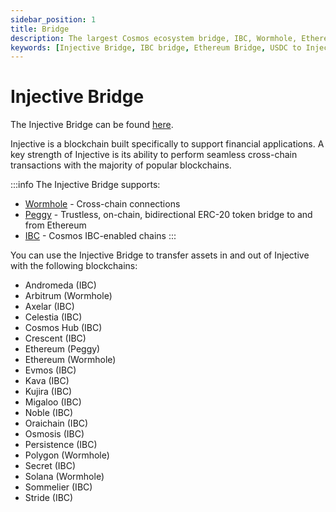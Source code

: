 ```yaml
---
sidebar_position: 1
title: Bridge
description: The largest Cosmos ecosystem bridge, IBC, Wormhole, Ethereum, Solana, Osmosis, CosmosHub, Axelar, Moonbeam, Secret Network, Crescent, Stride
keywords: [Injective Bridge, IBC bridge, Ethereum Bridge, USDC to Injective]
---
```


# Injective Bridge

The Injective Bridge can be found [here](https://injective-bridge.netlify.app/).

Injective is a blockchain built specifically to support financial applications. A key strength of Injective is its ability to perform seamless cross-chain transactions with the majority of popular blockchains.

:::info
The Injective Bridge supports:

- [Wormhole](https://wormhole.com/) - Cross-chain connections
- [Peggy](../../../develop/modules/injective/peggy/) - Trustless, on-chain, bidirectional ERC-20 token bridge to and from Ethereum
- [IBC](https://www.ibcprotocol.dev/) - Cosmos IBC-enabled chains
  :::

You can use the Injective Bridge to transfer assets in and out of Injective with the following blockchains:

- Andromeda (IBC)
- Arbitrum (Wormhole)
- Axelar (IBC)
- Celestia (IBC)
- Cosmos Hub (IBC)
- Crescent (IBC)
- Ethereum (Peggy)
- Ethereum (Wormhole)
- Evmos (IBC)
- Kava (IBC)
- Kujira (IBC)
- Migaloo (IBC)
- Noble (IBC)
- Oraichain (IBC)
- Osmosis (IBC)
- Persistence (IBC)
- Polygon (Wormhole)
- Secret (IBC)
- Solana (Wormhole)
- Sommelier (IBC)
- Stride (IBC)
